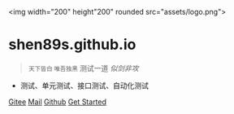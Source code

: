 <img width="200" height"200" rounded src="assets/logo.png">

# shen89s.github.io

> <small>天下皆白 唯吾独黑</small> 测试一道 <em>似剑非攻</em>

- 测试、单元测试、接口测试、自动化测试

[Gitee](https://shen89s.github.io)
[Mail](mailto:shenjb@thunisoft.com)
[Github](https://github.com/Shen89s/shen89s.github.io)
[Get Started](./README.md)

